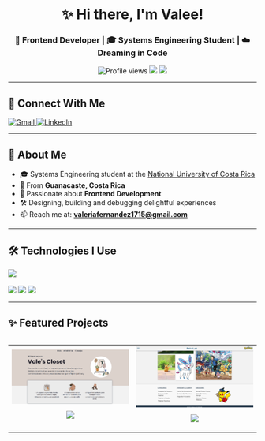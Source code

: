 <!-- Perfil de GitHub de ValeeFernandez -->

<h1 align="center">✨ Hi there, I'm Valee! </h1>
<h3 align="center">🌸 Frontend Developer | 🎓 Systems Engineering Student | ☁️ Dreaming in Code</h3>

<p align="center">
  <img src="https://komarev.com/ghpvc/?username=ValeeFernandez&color=ff69b4" alt="Profile views" />
  <img src="https://img.shields.io/github/followers/ValeeFernandez?style=social" />
  <img src="https://img.shields.io/github/stars/ValeeFernandez?style=social" />
</p>

---

## 💌 Connect With Me

<p align="left">
  <a href="mailto:valeriafernandez1715@gmail.com" target="_blank">
    <img src="https://img.shields.io/badge/Gmail-EA4335?style=for-the-badge&logo=gmail&logoColor=white" alt="Gmail" />
  </a>
  <a href="https://www.linkedin.com/in/lelany-fern%C3%A1ndez-396638338/" target="_blank">
    <img src="https://img.shields.io/badge/LinkedIn-0A66C2?style=for-the-badge&logo=linkedin&logoColor=white" alt="LinkedIn" />
  </a>
</p>

---

## 🌷 About Me

- 🎓 Systems Engineering student at the [National University of Costa Rica](https://www.una.ac.cr/)
- 🏡 From **Guanacaste, Costa Rica**
- 🎨 Passionate about **Frontend Development**
- 🛠  Designing, building and debugging delightful experiences
- 📫 Reach me at: **valeriafernandez1715@gmail.com**

---

## 🛠 Technologies I Use

<p align="left">
  <a href="https://skillicons.dev">
    <img src="https://skillicons.dev/icons?i=html,css,js,ts,react,angular,ionic,nodejs,express,firebase,sqlite,mysql,git,github,figma,vscode,cpp,py,docker,postman,bash&perline=12" />
  </a>
</p>

<p align="left">
  <img src="https://img.shields.io/badge/Oracle_DB-F80000?style=for-the-badge&logo=oracle&logoColor=white" />
  <img src="https://img.shields.io/badge/SQL_Server-CC2927?style=for-the-badge&logo=microsoftsqlserver&logoColor=white" />
  <img src="https://img.shields.io/badge/Oracle_APEX-F80000?style=for-the-badge&logo=oracle&logoColor=white" />
</p>

---

## ✨ Featured Projects

<table align="left">
<tr>
  <td width="25%" align="center">
    <a href="https://github.com/ValeeFernandez/Vale-s-Closet" target="blank">
      <img align="center" width="100%" src="https://raw.githubusercontent.com/ValeeFernandez/ValeeFernandez/main/assets/closet.png" alt="Vale's Closet" />
    </a>
    <p>
      <a href="https://github.com/ValeeFernandez/Vale-s-Closet" target="blank">
        <img src="https://img.shields.io/badge/GitHub Repo-000000?style=for-the-badge&logo=github&logoColor=white" />
      </a>
    </p>
  </td>

  <td width="25%" align="center">
    <a href="https://github.com/Ogiwara-unu/PokeProject" target="blank">
      <img align="center" width="100%" src="https://raw.githubusercontent.com/Ogiwara-unu/Ogiwara-unu/main/assets/pokeProject.png" alt="PokeProject" />
    </a>
    <p>
      <a href="https://github.com/Ogiwara-unu/PokeProject" target="blank">
        <img src="https://img.shields.io/badge/GitHub Repo-000000?style=for-the-badge&logo=github&logoColor=white" />
      </a>
    </p>
  </td>
</tr>
</table>

<br><br><br><br><br>

---
